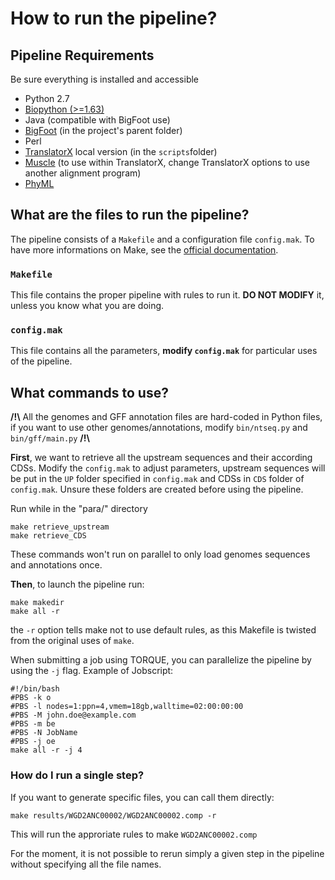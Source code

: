 # How to run the pipeline? #

## Pipeline Requirements ##

Be sure everything is installed and accessible

- Python 2.7
- [Biopython (>=1.63)](http://biopython.org/)
- Java (compatible with BigFoot use)
- [BigFoot](http://sourceforge.net/projects/bigfoot/) (in the project's parent folder)
- Perl
- [TranslatorX](http://translatorx.co.uk/) local version (in the `scripts`folder)
- [Muscle](http://www.drive5.com/muscle/) (to use within TranslatorX, change TranslatorX options to use another alignment program)
- [PhyML](http://www.atgc-montpellier.fr/phyml/binaries.php)

## What are the files to run the pipeline? ##

The pipeline consists of a `Makefile` and a configuration file `config.mak`.
To have more informations on Make, see the [official documentation](https://www.gnu.org/software/make/manual/).

### `Makefile` ###
This file contains the proper pipeline with rules to run it.
**DO NOT MODIFY** it, unless you know what you are doing.

### `config.mak` ###
This file contains all the parameters, **modify `config.mak`** for particular uses of the pipeline.

## What commands to use? ##

**/!\\** All the genomes and GFF annotation files are hard-coded in Python files, if you want to use other genomes/annotations, modify `bin/ntseq.py` and `bin/gff/main.py` **/!\\**

**First**, we want to retrieve all the upstream sequences and their according CDSs.
Modify the `config.mak` to adjust parameters, upstream sequences will be put in the `UP` folder specified in `config.mak` and CDSs in `CDS` folder of `config.mak`. Unsure these folders are created before using the pipeline.

Run while in the "para/" directory
```shell
make retrieve_upstream
make retrieve_CDS
```
These commands won't run on parallel to only load genomes sequences and annotations once.

**Then**, to launch the pipeline run:
```shell
make makedir
make all -r
```
the `-r` option tells make not to use default rules, as this Makefile is twisted from the original uses of `make`.

When submitting a job using TORQUE, you can parallelize the pipeline by using the `-j` flag.
Example of Jobscript:
```shell
#!/bin/bash
#PBS -k o
#PBS -l nodes=1:ppn=4,vmem=18gb,walltime=02:00:00:00
#PBS -M john.doe@example.com
#PBS -m be
#PBS -N JobName
#PBS -j oe
make all -r -j 4
```

### How do I run a single step? ###

If you want to generate specific files, you can call them directly:
```shell
make results/WGD2ANC00002/WGD2ANC00002.comp -r
```

This will run the approriate rules to make `WGD2ANC00002.comp`

For the moment, it is not possible to rerun simply a given step in the pipeline without specifying all the file names.
